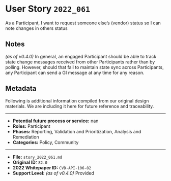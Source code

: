 
# User Story `2022_061` #

<!-- story-start -->As a Participant, I want to request someone else’s (vendor) status so I can note changes in others status<!-- story-end -->

## Notes ##

*(as of v0.4.0)*
In general, an engaged Participant should be able to track state change messages received from other Participants rather than by polling. However, should that fail to maintain state sync across Participants, any Participant can send a GI message at any time for any reason.

## Metadata ##

Following is additional information compiled from our original design materials.
We are including it here for future reference and traceability.

---

- **Potential future process or service:** nan
- **Roles:** Participant
- **Phases:** Reporting, Validation and Prioritization, Analysis and Remediation
- **Categories:** Policy, Community

---

- **File:** `story_2022_061.md`
- **Original ID:** `82.0`
- **2022 Whitepaper ID:** `CVD-API-106-82`
- **Support Level:** *(as of v0.4.0)* Provided
